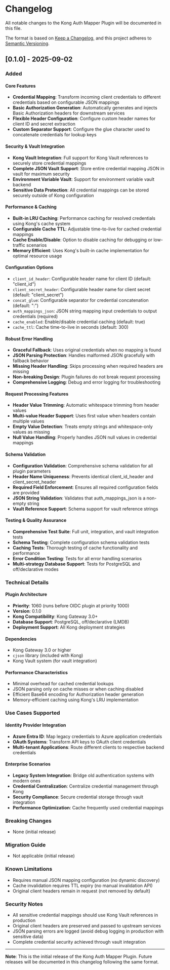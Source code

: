 # Changelog

All notable changes to the Kong Auth Mapper Plugin will be documented in this file.

The format is based on [Keep a Changelog](https://keepachangelog.com/en/1.0.0/),
and this project adheres to [Semantic Versioning](https://semver.org/spec/v2.0.0.html).

## [0.1.0] - 2025-09-02

### Added

#### Core Features
- **Credential Mapping**: Transform incoming client credentials to different credentials based on configurable JSON mappings
- **Basic Authorization Generation**: Automatically generates and injects Basic Authorization headers for downstream services
- **Flexible Header Configuration**: Configure custom header names for client ID and secret extraction
- **Custom Separator Support**: Configure the glue character used to concatenate credentials for lookup keys

#### Security & Vault Integration
- **Kong Vault Integration**: Full support for Kong Vault references to securely store credential mappings
- **Complete JSON Vault Support**: Store entire credential mapping JSON in vault for maximum security
- **Environment Variable Vault**: Support for environment variable vault backend
- **Sensitive Data Protection**: All credential mappings can be stored securely outside of Kong configuration

#### Performance & Caching
- **Built-in LRU Caching**: Performance caching for resolved credentials using Kong's cache system
- **Configurable Cache TTL**: Adjustable time-to-live for cached credential mappings
- **Cache Enable/Disable**: Option to disable caching for debugging or low-traffic scenarios
- **Memory Efficient**: Uses Kong's built-in cache implementation for optimal resource usage

#### Configuration Options
- `client_id_header`: Configurable header name for client ID (default: "client_id")
- `client_secret_header`: Configurable header name for client secret (default: "client_secret")
- `concat_glue`: Configurable separator for credential concatenation (default: ":")
- `auth_mappings_json`: JSON string mapping input credentials to output credentials (required)
- `cache_enabled`: Enable/disable credential caching (default: true)
- `cache_ttl`: Cache time-to-live in seconds (default: 300)

#### Robust Error Handling
- **Graceful Fallback**: Uses original credentials when no mapping is found
- **JSON Parsing Protection**: Handles malformed JSON gracefully with fallback behavior
- **Missing Header Handling**: Skips processing when required headers are missing
- **Non-breaking Design**: Plugin failures do not break request processing
- **Comprehensive Logging**: Debug and error logging for troubleshooting

#### Request Processing Features
- **Header Value Trimming**: Automatic whitespace trimming from header values
- **Multi-value Header Support**: Uses first value when headers contain multiple values
- **Empty Value Detection**: Treats empty strings and whitespace-only values as missing
- **Null Value Handling**: Properly handles JSON null values in credential mappings

#### Schema Validation
- **Configuration Validation**: Comprehensive schema validation for all plugin parameters
- **Header Name Uniqueness**: Prevents identical client_id_header and client_secret_header
- **Required Field Enforcement**: Ensures all required configuration fields are provided
- **JSON String Validation**: Validates that auth_mappings_json is a non-empty string
- **Vault Reference Support**: Schema support for vault reference strings

#### Testing & Quality Assurance
- **Comprehensive Test Suite**: Full unit, integration, and vault integration tests
- **Schema Testing**: Complete configuration schema validation tests
- **Caching Tests**: Thorough testing of cache functionality and performance
- **Error Condition Testing**: Tests for all error handling scenarios
- **Multi-strategy Database Support**: Tests for PostgreSQL and off/declarative modes

### Technical Details

#### Plugin Architecture
- **Priority**: 1060 (runs before OIDC plugin at priority 1000)
- **Version**: 0.1.0
- **Kong Compatibility**: Kong Gateway 3.0+
- **Database Support**: PostgreSQL, off/declarative (LMDB)
- **Deployment Support**: All Kong deployment strategies

#### Dependencies
- Kong Gateway 3.0 or higher
- `cjson` library (included with Kong)
- Kong Vault system (for vault integration)

#### Performance Characteristics
- Minimal overhead for cached credential lookups
- JSON parsing only on cache misses or when caching disabled
- Efficient Base64 encoding for Authorization header generation
- Memory-efficient caching using Kong's LRU implementation

### Use Cases Supported

#### Identity Provider Integration
- **Azure Entra ID**: Map legacy credentials to Azure application credentials
- **OAuth Systems**: Transform API keys to OAuth client credentials
- **Multi-tenant Applications**: Route different clients to respective backend credentials

#### Enterprise Scenarios
- **Legacy System Integration**: Bridge old authentication systems with modern ones
- **Credential Centralization**: Centralize credential management through Kong
- **Security Compliance**: Secure credential storage through vault integration
- **Performance Optimization**: Cache frequently used credential mappings

### Breaking Changes
- None (initial release)

### Migration Guide
- Not applicable (initial release)

### Known Limitations
- Requires manual JSON mapping configuration (no dynamic discovery)
- Cache invalidation requires TTL expiry (no manual invalidation API)
- Original client headers remain in request (not removed by default)

### Security Notes
- All sensitive credential mappings should use Kong Vault references in production
- Original client headers are preserved and passed to upstream services
- JSON parsing errors are logged (avoid debug logging in production with sensitive data)
- Complete credential security achieved through vault integration

---

**Note**: This is the initial release of the Kong Auth Mapper Plugin. Future releases will be documented in this changelog following the same format.
